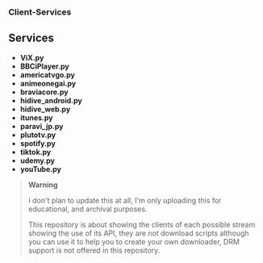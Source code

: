 ### Client-Services


## Services 

- **ViX.py**
- **BBCiPlayer.py**
- **americatvgo.py**
- **animeonegai.py**
- **braviacore.py**
- **hidive_android.py**
- **hidive_web.py**
- **itunes.py**
- **paravi_jp.py**
- **plutotv.py**
- **spotify.py**
- **tiktok.py**
- **udemy.py**
- **youTube.py**

> **Warning**
>
> I don't plan to update this at all, I'm only uploading this for educational, and archival purposes.
>
> This repository is about showing the clients of each possible stream showing the use of its API, they are not download scripts although you can use it to help you to create your own downloader, DRM support is not offered in this repository.
